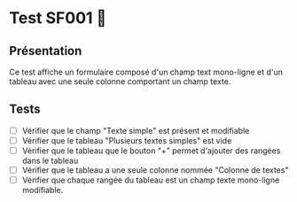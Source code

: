 # Test SF001 :balloon:

## Présentation

Ce test affiche un formulaire composé d'un champ text mono-ligne et d'un tableau avec une seule colonne comportant un champ texte.


## Tests

- [ ] Vérifier que le champ "Texte simple" est présent et modifiable
- [ ] Vérifier que le tableau "Plusieurs textes simples" est vide
- [ ] Vérifier que le tableau que le bouton "+" permet d'ajouter des rangées dans le tableau
- [ ] Vérifier que le tableau a une seule colonne nommée "Colonne de textes"
- [ ] Vérifier que chaque rangée du tableau est un champ texte mono-ligne modifiable.